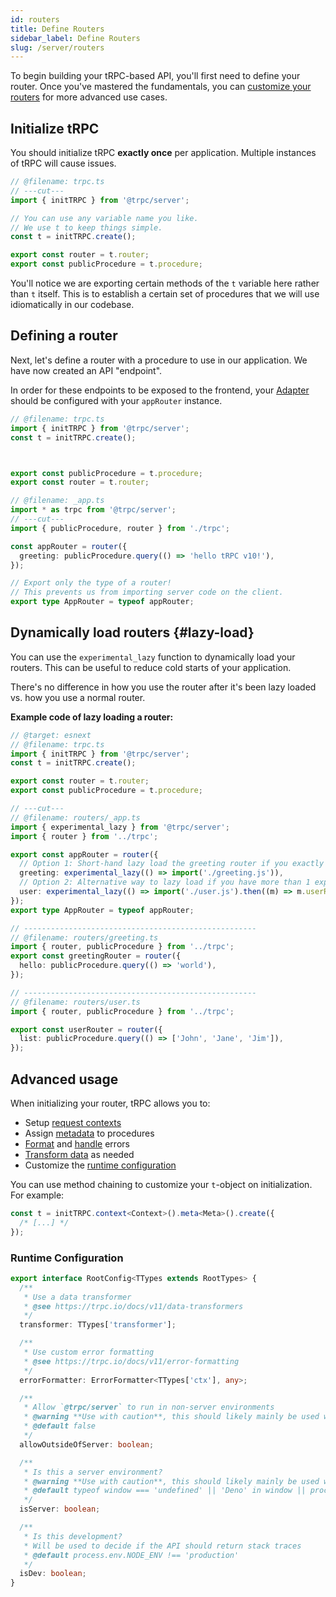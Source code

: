 ```yaml
---
id: routers
title: Define Routers
sidebar_label: Define Routers
slug: /server/routers
---
```


To begin building your tRPC-based API, you'll first need to define your router. Once you've mastered the fundamentals, you can [customize your routers](#advanced-usage) for more advanced use cases.

## Initialize tRPC

You should initialize tRPC **exactly once** per application. Multiple instances of tRPC will cause issues.

```ts twoslash title='server/trpc.ts'
// @filename: trpc.ts
// ---cut---
import { initTRPC } from '@trpc/server';

// You can use any variable name you like.
// We use t to keep things simple.
const t = initTRPC.create();

export const router = t.router;
export const publicProcedure = t.procedure;
```

You'll notice we are exporting certain methods of the `t` variable here rather than `t` itself. This is to establish a certain set of procedures that we will use idiomatically in our codebase.

## Defining a router

Next, let's define a router with a procedure to use in our application. We have now created an API "endpoint".

In order for these endpoints to be exposed to the frontend, your [Adapter](/docs/server/adapters) should be configured with your `appRouter` instance.

```ts twoslash title="server/_app.ts"
// @filename: trpc.ts
import { initTRPC } from '@trpc/server';
const t = initTRPC.create();



export const publicProcedure = t.procedure;
export const router = t.router;

// @filename: _app.ts
import * as trpc from '@trpc/server';
// ---cut---
import { publicProcedure, router } from './trpc';

const appRouter = router({
  greeting: publicProcedure.query(() => 'hello tRPC v10!'),
});

// Export only the type of a router!
// This prevents us from importing server code on the client.
export type AppRouter = typeof appRouter;
```

## Dynamically load routers {#lazy-load}

You can use the `experimental_lazy` function to dynamically load your routers. This can be useful to reduce cold starts of your application.

There's no difference in how you use the router after it's been lazy loaded vs. how you use a normal router.

**Example code of lazy loading a router:**

```ts twoslash
// @target: esnext
// @filename: trpc.ts
import { initTRPC } from '@trpc/server';
const t = initTRPC.create();

export const router = t.router;
export const publicProcedure = t.procedure;

// ---cut---
// @filename: routers/_app.ts
import { experimental_lazy } from '@trpc/server';
import { router } from '../trpc';

export const appRouter = router({
  // Option 1: Short-hand lazy load the greeting router if you exactly 1 export and it is the router
  greeting: experimental_lazy(() => import('./greeting.js')),
  // Option 2: Alternative way to lazy load if you have more than 1 export
  user: experimental_lazy(() => import('./user.js').then((m) => m.userRouter)),
});
export type AppRouter = typeof appRouter;

// ----------------------------------------------------
// @filename: routers/greeting.ts
import { router, publicProcedure } from '../trpc';
export const greetingRouter = router({
  hello: publicProcedure.query(() => 'world'),
});

// ----------------------------------------------------
// @filename: routers/user.ts
import { router, publicProcedure } from '../trpc';

export const userRouter = router({
  list: publicProcedure.query(() => ['John', 'Jane', 'Jim']),
});
```

## Advanced usage

When initializing your router, tRPC allows you to:

- Setup [request contexts](/docs/server/context)
- Assign [metadata](/docs/server/metadata) to procedures
- [Format](/docs/server/error-formatting) and [handle](/docs/server/error-handling) errors
- [Transform data](/docs/server/data-transformers) as needed
- Customize the [runtime configuration](#runtime-configuration)

You can use method chaining to customize your `t`-object on initialization. For example:

```ts
const t = initTRPC.context<Context>().meta<Meta>().create({
  /* [...] */
});
```

### Runtime Configuration

```ts
export interface RootConfig<TTypes extends RootTypes> {
  /**
   * Use a data transformer
   * @see https://trpc.io/docs/v11/data-transformers
   */
  transformer: TTypes['transformer'];

  /**
   * Use custom error formatting
   * @see https://trpc.io/docs/v11/error-formatting
   */
  errorFormatter: ErrorFormatter<TTypes['ctx'], any>;

  /**
   * Allow `@trpc/server` to run in non-server environments
   * @warning **Use with caution**, this should likely mainly be used within testing.
   * @default false
   */
  allowOutsideOfServer: boolean;

  /**
   * Is this a server environment?
   * @warning **Use with caution**, this should likely mainly be used within testing.
   * @default typeof window === 'undefined' || 'Deno' in window || process.env.NODE_ENV === 'test'
   */
  isServer: boolean;

  /**
   * Is this development?
   * Will be used to decide if the API should return stack traces
   * @default process.env.NODE_ENV !== 'production'
   */
  isDev: boolean;
}
```
